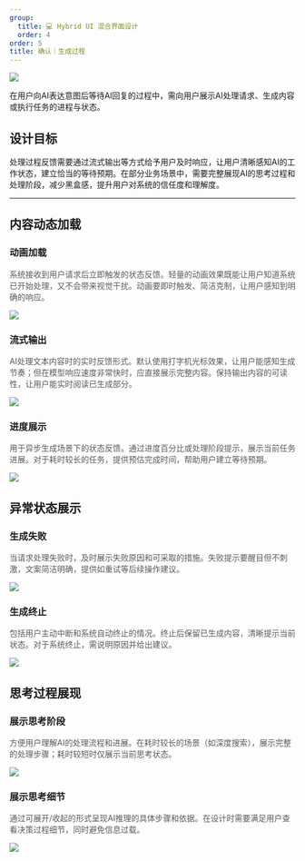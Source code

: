 ```yaml
---
group:
  title: 💻 Hybrid UI 混合界面设计
  order: 4
order: 5
title: 确认｜生成过程
---
```


![](https://mdn.alipayobjects.com/huamei_iwk9zp/afts/img/A*bsGjTaJWgR4AAAAAAAAAAAAADgCCAQ/fmt.webp)

在用户向AI表达意图后等待AI回复的过程中，需向用户展示AI处理请求、生成内容或执行任务的进程与状态。

<h2 id="ScT0o">设计目标</h2>

处理过程反馈需要通过流式输出等方式给予用户及时响应，让用户清晰感知AI的工作状态，建立恰当的等待预期。在部分业务场景中，需要完整展现AI的思考过程和处理阶段，减少黑盒感，提升用户对系统的信任度和理解度。

---

<h2 id="7e515f44">内容动态加载</h2>

<h3 id="a7328e13">动画加载</h3>
<font style="color:#585A5A;">系统接收到用户请求后立即触发的状态反馈。轻量的动画效果既能让用户知道系统已开始处理，又不会带来视觉干扰。动画要即时触发、简洁克制，让用户感知到明确的响应。</font>

![](https://mdn.alipayobjects.com/huamei_iwk9zp/afts/img/A*w5T-R6Q2tM0AAAAAAAAAAAAADgCCAQ/fmt.webp)

<h3 id="bab55483">流式输出</h3>
<font style="color:#585A5A;">AI处理文本内容时的实时反馈形式。默认使用打字机光标效果，让用户能感知生成节奏；但在模型响应速度非常快时，应直接展示完整内容。保持输出内容的可读性，让用户能实时阅读已生成部分。</font>

![](https://mdn.alipayobjects.com/huamei_iwk9zp/afts/img/A*w5T-R6Q2tM0AAAAAAAAAAAAADgCCAQ/fmt.webp)

<h3 id="KrfhU">进度展示</h3>
<font style="color:#585A5A;">用于异步生成场景下的状态反馈。通过进度百分比或处理阶段提示，展示当前任务进展。对于耗时较长的任务，提供预估完成时间，帮助用户建立等待预期。</font>

![](https://mdn.alipayobjects.com/huamei_iwk9zp/afts/img/A*nbk_Q4EfmR0AAAAAAAAAAAAADgCCAQ/fmt.webp)

<h2 id="6ed2bf0c">异常状态展示</h2>

<h3 id="7f7de8a2">生成失败</h3>
<font style="color:#585A5A;">当请求处理失败时，及时展示失败原因和可采取的措施。失败提示要醒目但不刺激，文案简洁明确，提供如重试等后续操作建议。</font>

![](https://mdn.alipayobjects.com/huamei_iwk9zp/afts/img/A*jSdGT4NGzy0AAAAAAAAAAAAADgCCAQ/fmt.webp)

<h3 id="e6582324">生成终止</h3>
<font style="color:#585A5A;">包括用户主动中断和系统自动终止的情况。终止后保留已生成内容，清晰提示当前状态。对于系统终止，需说明原因并给出建议。</font>

![](https://mdn.alipayobjects.com/huamei_iwk9zp/afts/img/A*Ul_rR5Ix1XAAAAAAAAAAAAAADgCCAQ/fmt.webp)

<h2 id="b0b1225b">思考过程展现</h2>

<h3 id="d0198c44">展示思考阶段</h3>
<font style="color:#585A5A;">方便用户理解AI的处理流程和进展。在耗时较长的场景（如深度搜索），展示完整的处理步骤；耗时较短时仅展示当前思考状态。</font>

![](https://mdn.alipayobjects.com/huamei_iwk9zp/afts/img/A*QOdOQpy-io8AAAAAAAAAAAAADgCCAQ/fmt.webp)

<h3 id="32575716">展示思考细节</h3>
<font style="color:#585A5A;">通过可展开/收起的形式呈现AI推理的具体步骤和依据。在设计时需要满足用户查看决策过程细节，同时避免信息过载。</font>

![](https://mdn.alipayobjects.com/huamei_iwk9zp/afts/img/A*DtBxSYxd7WcAAAAAAAAAAAAADgCCAQ/fmt.webp)
